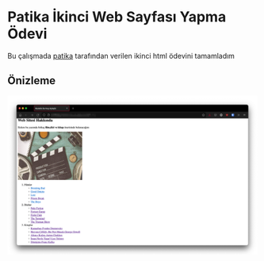 # Patika İkinci Web Sayfası Yapma Ödevi
Bu çalışmada [patika](https://www.patika.dev) tarafından verilen ikinci  html ödevini tamamladım
## Önizleme
![Önizleme](img/preview.png)